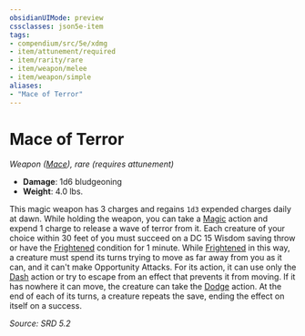 ```yaml
---
obsidianUIMode: preview
cssclasses: json5e-item
tags:
- compendium/src/5e/xdmg
- item/attunement/required
- item/rarity/rare
- item/weapon/melee
- item/weapon/simple
aliases: 
- "Mace of Terror"
---
```

# Mace of Terror
*Weapon ([Mace](compendium/items/mace-xphb.md)), rare (requires attunement)*  

- **Damage**: 1d6 bludgeoning
- **Weight**: 4.0 lbs.

This magic weapon has 3 charges and regains `1d3` expended charges daily at dawn. While holding the weapon, you can take a [Magic](rules/actions.md#Magic) action and expend 1 charge to release a wave of terror from it. Each creature of your choice within 30 feet of you must succeed on a DC 15 Wisdom saving throw or have the [Frightened](rules/conditions.md#Frightened) condition for 1 minute. While [Frightened](rules/conditions.md#Frightened) in this way, a creature must spend its turns trying to move as far away from you as it can, and it can't make Opportunity Attacks. For its action, it can use only the [Dash](rules/actions.md#Dash) action or try to escape from an effect that prevents it from moving. If it has nowhere it can move, the creature can take the [Dodge](rules/actions.md#Dodge) action. At the end of each of its turns, a creature repeats the save, ending the effect on itself on a success.

*Source: SRD 5.2*